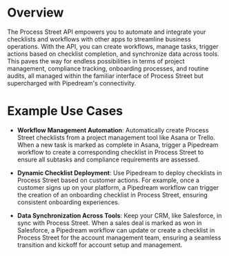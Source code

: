 # Overview

The Process Street API empowers you to automate and integrate your checklists and workflows with other apps to streamline business operations. With the API, you can create workflows, manage tasks, trigger actions based on checklist completion, and synchronize data across tools. This paves the way for endless possibilities in terms of project management, compliance tracking, onboarding processes, and routine audits, all managed within the familiar interface of Process Street but supercharged with Pipedream's connectivity.

# Example Use Cases

- **Workflow Management Automation**: Automatically create Process Street checklists from a project management tool like Asana or Trello. When a new task is marked as complete in Asana, trigger a Pipedream workflow to create a corresponding checklist in Process Street to ensure all subtasks and compliance requirements are assessed.

- **Dynamic Checklist Deployment**: Use Pipedream to deploy checklists in Process Street based on customer actions. For example, once a customer signs up on your platform, a Pipedream workflow can trigger the creation of an onboarding checklist in Process Street, ensuring consistent onboarding experiences.

- **Data Synchronization Across Tools**: Keep your CRM, like Salesforce, in sync with Process Street. When a sales deal is marked as won in Salesforce, a Pipedream workflow can update or create a checklist in Process Street for the account management team, ensuring a seamless transition and kickoff for account setup and management.

